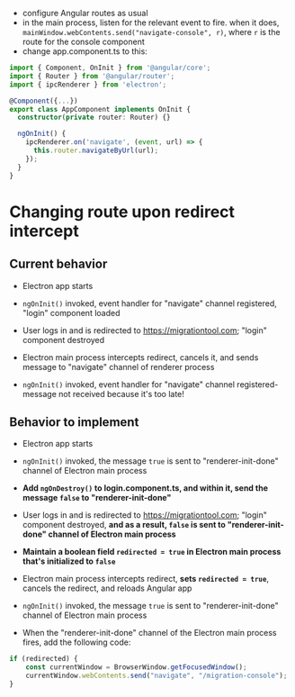 - configure Angular routes as usual
- in the main process, listen for the relevant event to fire. when it does, `mainWindow.webContents.send("navigate-console", r)`, where `r` is the route for the console component
- change app.component.ts to this:

```typescript
import { Component, OnInit } from '@angular/core';
import { Router } from '@angular/router';
import { ipcRenderer } from 'electron';

@Component({...})
export class AppComponent implements OnInit {
  constructor(private router: Router) {}

  ngOnInit() {
    ipcRenderer.on('navigate', (event, url) => {
      this.router.navigateByUrl(url);
    });
  }
}
```

# Changing route upon redirect intercept

## Current behavior

- Electron app starts

- `ngOnInit()` invoked, event handler for "navigate" channel registered, "login" component loaded

- User logs in and is redirected to https://migrationtool.com; "login" component destroyed

- Electron main process intercepts redirect, cancels it, and sends message to "navigate" channel of renderer process

- `ngOnInit()` invoked, event handler for "navigate" channel registered- message not received because it's too late!

## Behavior to implement

- Electron app starts

- `ngOnInit()` invoked, the message `true` is sent to "renderer-init-done" channel of Electron main process
- **Add `ngOnDestroy()` to login.component.ts, and within it, send the message `false` to "renderer-init-done"**

- User logs in and is redirected to https://migrationtool.com; "login" component destroyed, **and as a result, `false` is sent to "renderer-init-done" channel of Electron main process** 
- **Maintain a boolean field `redirected = true` in Electron main process that's initialized to `false`**

- Electron main process intercepts redirect, **sets `redirected = true`**, cancels the redirect, and reloads Angular app

- `ngOnInit()` invoked, the message `true` is sent to "renderer-init-done" channel of Electron main process
- When the "renderer-init-done" channel of the Electron main process fires, add the following code:

```js
if (redirected) {
	const currentWindow = BrowserWindow.getFocusedWindow();
	currentWindow.webContents.send("navigate", "/migration-console");
}
```

